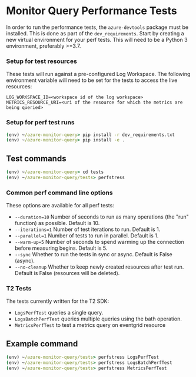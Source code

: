 # Monitor Query Performance Tests

In order to run the performance tests, the `azure-devtools` package must be installed. This is done as part of the `dev_requirements`.
Start by creating a new virtual environment for your perf tests. This will need to be a Python 3 environment, preferably >=3.7.

### Setup for test resources

These tests will run against a pre-configured Log Workspace. The following environment variable will need to be set for the tests to access the live resources:
```
LOG_WORKSPACE_ID=<workspace id of the log workspace>
METRICS_RESOURCE_URI=<uri of the resource for which the metrics are being queried>
```

### Setup for perf test runs

```cmd
(env) ~/azure-monitor-query> pip install -r dev_requirements.txt
(env) ~/azure-monitor-query> pip install -e .
```

## Test commands

```cmd
(env) ~/azure-monitor-query> cd tests
(env) ~/azure-monitor-query/tests> perfstress
```

### Common perf command line options
These options are available for all perf tests:
- `--duration=10` Number of seconds to run as many operations (the "run" function) as possible. Default is 10.
- `--iterations=1` Number of test iterations to run. Default is 1.
- `--parallel=1` Number of tests to run in parallel. Default is 1.
- `--warm-up=5` Number of seconds to spend warming up the connection before measuring begins. Default is 5.
- `--sync` Whether to run the tests in sync or async. Default is False (async).
- `--no-cleanup` Whether to keep newly created resources after test run. Default is False (resources will be deleted).

### T2 Tests
The tests currently written for the T2 SDK:
- `LogsPerfTest` queries a single query.
- `LogsBatchPerfTest` queries multiple queries using the bath operation.
- `MetricsPerfTest` to test a metrics query on eventgrid resource

## Example command
```cmd
(env) ~/azure-monitor-query/tests> perfstress LogsPerfTest
(env) ~/azure-monitor-query/tests> perfstress LogsBatchPerfTest
(env) ~/azure-monitor-query/tests> perfstress MetricsPerfTest
```
